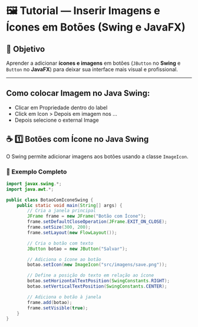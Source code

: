 # 🖼️ Tutorial — Inserir Imagens e Ícones em Botões (Swing e JavaFX)

## 🎯 Objetivo
Aprender a adicionar **ícones e imagens** em botões (`JButton` no **Swing** e `Button` no **JavaFX**) para deixar sua interface mais visual e profissional.

---

## Como colocar Imagem no Java Swing:

- Clicar em Propriedade dentro do label 
- Click em Icon > Depois em imagem nos ...
- Depois selecione o external Image

## ☕ 1️⃣ Botões com Ícone no **Java Swing**

O Swing permite adicionar imagens aos botões usando a classe `ImageIcon`.

### 🧩 Exemplo Completo
```java
import javax.swing.*;
import java.awt.*;

public class BotaoComIconeSwing {
    public static void main(String[] args) {
        // Cria a janela principal
        JFrame frame = new JFrame("Botão com Ícone");
        frame.setDefaultCloseOperation(JFrame.EXIT_ON_CLOSE);
        frame.setSize(300, 200);
        frame.setLayout(new FlowLayout());

        // Cria o botão com texto
        JButton botao = new JButton("Salvar");

        // Adiciona o ícone ao botão
        botao.setIcon(new ImageIcon("src/imagens/save.png"));

        // Define a posição do texto em relação ao ícone
        botao.setHorizontalTextPosition(SwingConstants.RIGHT);
        botao.setVerticalTextPosition(SwingConstants.CENTER);

        // Adiciona o botão à janela
        frame.add(botao);
        frame.setVisible(true);
    }
}
